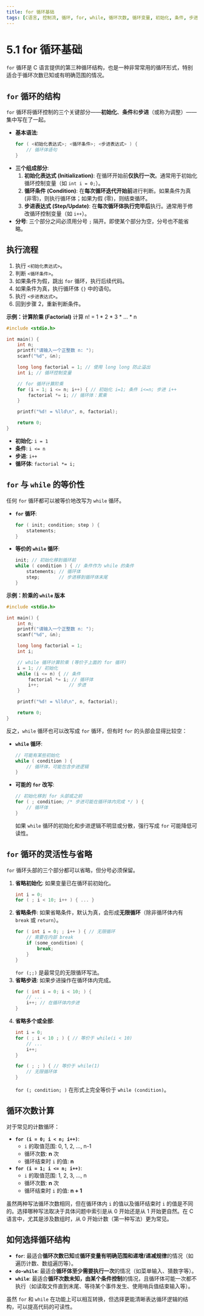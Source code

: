 ```yaml
---
title: for 循环基础
tags: [C语言, 控制流, 循环, for, while, 循环次数, 循环变量, 初始化, 条件, 步进]
---
```


# 5.1 for 循环基础

`for` 循环是 C 语言提供的第三种循环结构，也是一种非常常用的循环形式，特别适合于循环次数已知或有明确范围的情况。

## `for` 循环的结构

`for` 循环将循环控制的三个关键部分——**初始化**、**条件**和**步进**（或称为调整）——集中写在了一起。

-   **基本语法**:
    ```c
    for ( <初始化表达式>; <循环条件>; <步进表达式> ) {
        // 循环体语句
    }
    ```
-   **三个组成部分**:
    1.  **初始化表达式 (Initialization)**: 在循环开始前**仅执行一次**。通常用于初始化循环控制变量（如 `int i = 0;`）。
    2.  **循环条件 (Condition)**: 在**每次循环迭代开始前**进行判断。如果条件为真 (非零)，则执行循环体；如果为假 (零)，则结束循环。
    3.  **步进表达式 (Step/Update)**: 在**每次循环体执行完毕后**执行。通常用于修改循环控制变量（如 `i++`）。
-   **分号**: 三个部分之间必须用分号 `;` 隔开。即使某个部分为空，分号也不能省略。

## 执行流程

1.  执行 `<初始化表达式>`。
2.  判断 `<循环条件>`。
3.  如果条件为假，跳出 `for` 循环，执行后续代码。
4.  如果条件为真，执行循环体 `{}` 中的语句。
5.  执行 `<步进表达式>`。
6.  回到步骤 2，重新判断条件。

**示例：计算阶乘 (Factorial)**
计算 n! = 1 * 2 * 3 * ... * n

```c
#include <stdio.h>

int main() {
    int n;
    printf("请输入一个正整数 n: ");
    scanf("%d", &n);

    long long factorial = 1; // 使用 long long 防止溢出
    int i; // 循环控制变量

    // for 循环计算阶乘
    for (i = 1; i <= n; i++) { // 初始化 i=1; 条件 i<=n; 步进 i++
        factorial *= i; // 循环体：累乘
    }

    printf("%d! = %lld\n", n, factorial);

    return 0;
}
```
-   **初始化**: `i = 1`
-   **条件**: `i <= n`
-   **步进**: `i++`
-   **循环体**: `factorial *= i;`

## `for` 与 `while` 的等价性

任何 `for` 循环都可以被等价地改写为 `while` 循环。

-   **`for` 循环**:
    ```c
    for ( init; condition; step ) {
        statements;
    }
    ```
-   **等价的 `while` 循环**:
    ```c
    init; // 初始化移到循环前
    while ( condition ) { // 条件作为 while 的条件
        statements; // 循环体
        step;       // 步进移到循环体末尾
    }
    ```

**示例：阶乘的 `while` 版本**
```c
#include <stdio.h>

int main() {
    int n;
    printf("请输入一个正整数 n: ");
    scanf("%d", &n);

    long long factorial = 1; 
    int i; 

    // while 循环计算阶乘 (等价于上面的 for 循环)
    i = 1; // 初始化
    while (i <= n) { // 条件
        factorial *= i; // 循环体
        i++;           // 步进
    }

    printf("%d! = %lld\n", n, factorial);

    return 0;
}
```

反之，`while` 循环也可以改写成 `for` 循环，但有时 `for` 的头部会显得比较空：

-   **`while` 循环**:
    ```c
    // 可能有某些初始化
    while ( condition ) {
        // 循环体，可能包含步进逻辑
    }
    ```
-   **可能的 `for` 改写**:
    ```c
    // 初始化移到 for 头部或之前
    for ( ; condition; /* 步进可能在循环体内完成 */ ) {
        // 循环体
    } 
    ```
    如果 `while` 循环的初始化和步进逻辑不明显或分散，强行写成 `for` 可能降低可读性。

## `for` 循环的灵活性与省略

`for` 循环头部的三个部分都可以省略，但分号必须保留。

1.  **省略初始化**: 如果变量已在循环前初始化。
    ```c
    int i = 0;
    for ( ; i < 10; i++ ) { ... }
    ```
2.  **省略条件**: 如果省略条件，默认为真，会形成**无限循环**（除非循环体内有 `break` 或 `return`）。
    ```c
    for ( int i = 0; ; i++ ) { // 无限循环
        // 需要在内部 break
        if (some_condition) {
            break; 
        }
    }
    ```
    `for (;;)` 是最常见的无限循环写法。
3.  **省略步进**: 如果步进操作在循环体内完成。
    ```c
    for ( int i = 0; i < 10; ) { 
        // ... 
        i++; // 在循环体内步进
    }
    ```
4.  **省略多个或全部**:
    ```c
    int i = 0;
    for ( ; i < 10 ; ) { // 等价于 while(i < 10)
        // ...
        i++;
    }

    for ( ; ; ) { // 等价于 while(1)
        // 无限循环体
    }
    ```
    `for (; condition; )` 在形式上完全等价于 `while (condition)`。

## 循环次数计算

对于常见的计数循环：

-   **`for (i = 0; i < n; i++)`**:
    -   `i` 的取值范围: 0, 1, 2, ..., n-1
    -   循环次数: **n** 次
    -   循环结束时 `i` 的值: **n**
-   **`for (i = 1; i <= n; i++)`**:
    -   `i` 的取值范围: 1, 2, 3, ..., n
    -   循环次数: **n** 次
    -   循环结束时 `i` 的值: **n + 1**

虽然两种写法循环次数相同，但在循环体内 `i` 的值以及循环结束时 `i` 的值是不同的。选择哪种写法取决于具体问题中索引是从 0 开始还是从 1 开始更自然。在 C 语言中，尤其是涉及数组时，从 0 开始计数（第一种写法）更为常见。

## 如何选择循环结构

-   **`for`**: 最适合**循环次数已知**或**循环变量有明确范围和递增/递减规律**的情况（如遍历计数、数组遍历等）。
-   **`do-while`**: 最适合**循环体至少需要执行一次**的情况（如菜单输入、猜数字等）。
-   **`while`**: 最适合**循环次数未知，由某个条件控制**的情况，且循环体可能一次都不执行（如读取文件直到末尾、等待某个事件发生、使用哨兵值结束输入等）。

虽然 `for` 和 `while` 在功能上可以相互转换，但选择更能清晰表达循环逻辑的结构，可以提高代码的可读性。